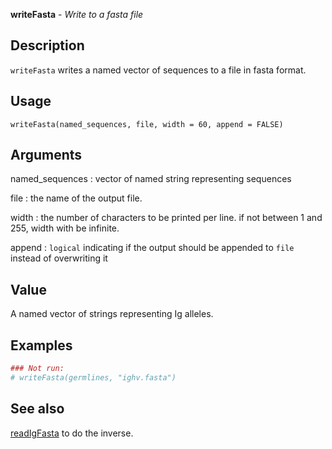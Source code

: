 **writeFasta** - *Write to a fasta file*

Description
--------------------

`writeFasta` writes a named vector of sequences to a file in fasta
format.


Usage
--------------------
```
writeFasta(named_sequences, file, width = 60, append = FALSE)
```

Arguments
-------------------

named_sequences
:   vector of named string representing sequences

file
:   the name of the output file.

width
:   the number of characters to be printed per line.
if not between 1 and 255, width with be infinite.

append
:   `logical` indicating if the output should be
appended to `file` instead of overwriting it




Value
-------------------

A named vector of strings representing Ig alleles.



Examples
-------------------

```R
### Not run:
# writeFasta(germlines, "ighv.fasta")

```



See also
-------------------

[readIgFasta](readIgFasta.md) to do the inverse.






